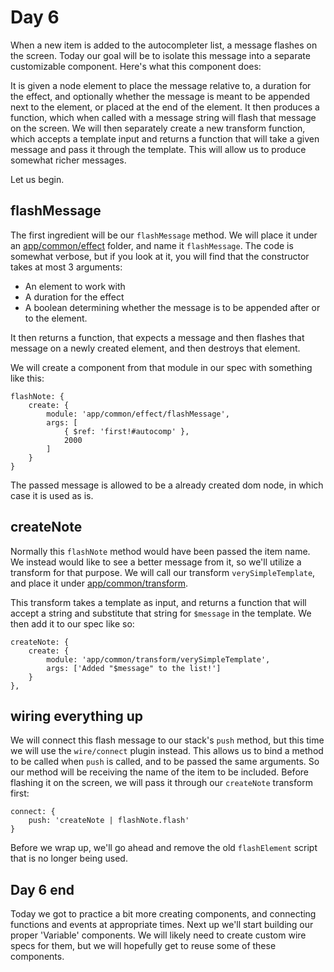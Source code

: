 Day 6
=====

When a new item is added to the autocompleter list, a message flashes on the screen. Today our goal will be to isolate this message into a separate customizable component. Here's what this component does:

It is given a node element to place the message relative to, a duration for the effect, and optionally whether the message is meant to be appended next to the element, or placed at the end of the element. It then produces a function, which when called with a message string will flash that message on the screen. We will then separately create a new transform function, which accepts a template input and returns a function that will take a given message and pass it through the template. This will allow us to produce somewhat richer messages.

Let us begin.

flashMessage
------------

The first ingredient will be our `flashMessage` method. We will place it under an [app/common/effect](../app/common/effect) folder, and name it `flashMessage`. The code is somewhat verbose, but if you look at it, you will find that the constructor takes at most 3 arguments:

- An element to work with
- A duration for the effect
- A boolean determining whether the message is to be appended after or to the element.

It then returns a function, that expects a message and then flashes that message on a newly created element, and then destroys that element.

We will create a component from that module in our spec with something like this:

    flashNote: {
    	create: {
    		module: 'app/common/effect/flashMessage',
    		args: [
    			{ $ref: 'first!#autocomp' },
    			2000
    		]
    	}
    }

The passed message is allowed to be a already created dom node, in which case it is used as is.

createNote
----------

Normally this `flashNote` method would have been passed the item name. We instead would like to see a better message from it, so we'll utilize a transform for that purpose. We will call our transform `verySimpleTemplate`, and place it under [app/common/transform](../app/common/transform/verySimpleTemplate.js).

This transform takes a template as input, and returns a function that will accept a string and substitute that string for `$message` in the template. We then add it to our spec like so:

    createNote: {
    	create: {
    		module: 'app/common/transform/verySimpleTemplate',
    		args: ['Added "$message" to the list!']
    	}
    },

wiring everything up
--------------------

We will connect this flash message to our stack's `push` method, but this time we will use the `wire/connect` plugin instead. This allows us to bind a method to be called when `push` is called, and to be passed the same arguments. So our method will be receiving the name of the item to be included. Before flashing it on the screen, we will pass it through our `createNote` transform first:

    connect: { 
    	push: 'createNote | flashNote.flash'
    }

Before we wrap up, we'll go ahead and remove the old `flashElement` script that is no longer being used.

Day 6 end
---------

Today we got to practice a bit more creating components, and connecting functions and events at appropriate times. Next up we'll start building our proper 'Variable' components. We will likely need to create custom wire specs for them, but we will hopefully get to reuse some of these components.
